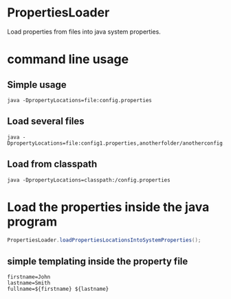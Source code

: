 PropertiesLoader
================

Load properties from files into java system properties.

command line usage
==================

Simple usage
------------

```
java -DpropertyLocations=file:config.properties
```

Load several files
------------------

```
java -DpropertyLocations=file:config1.properties,anotherfolder/anotherconfig.properties
```

Load from classpath
-------------------

```
java -DpropertyLocations=classpath:/config.properties
```

Load the properties inside the java program
===========================================

```java
PropertiesLoader.loadPropertiesLocationsIntoSystemProperties();
```

simple templating inside the property file
------------------------------------------

```
firstname=John
lastname=Smith
fullname=${firstname} ${lastname}
```